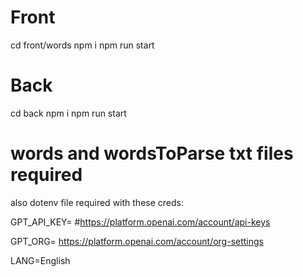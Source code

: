 # Front
cd front/words
npm i
npm run start
# Back
cd back
npm i
npm run start
# words and wordsToParse txt files required
also dotenv file required with these creds:

GPT_API_KEY= #https://platform.openai.com/account/api-keys

GPT_ORG= https://platform.openai.com/account/org-settings

LANG=English